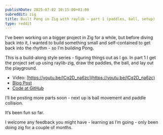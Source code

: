 ```yaml
---
publishDate: 2025-07-02 10:15:00+01:00
subreddit: zig
title: Built Pong in Zig with raylib – part 1 (paddles, ball, setup)
type: reddit
---
```


I’ve been working on a bigger project in Zig for a while, but before diving back
into it, I wanted to build something small and self-contained to get back into
the rhythm - so I’m building Pong.

This is a build-along style series - figuring things out as I go. In part 1 I
get the project set up using raylib-zig, draw the paddles, the ball, and lay out
the playground.

- Video: [https://youtu.be/ICq2D_na6zc](https://youtu.be/ICq2D_na6zc)
- [Blog Post](https://drone-ah.com/2025/06/28/building-pong-in-zig-with-raylib-part-1-setup-paddles-and-ball/)
- [Code at GitHub](https://github.com/drone-ah/wordsonsand/tree/main/games/pong)

I’ll be posting more parts soon - next up is ball movement and paddle collision.

It’s been fun so far.

I welcome any feedback you might have - learning as I’m going - only been doing
zig for a couple of months.
